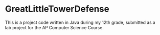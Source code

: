 # GreatLittleTowerDefense
This is a project code written in Java during my 12th grade, submitted as a lab project for the AP Computer Science Course.
